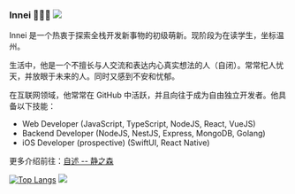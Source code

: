 ### Innei 🧑🏻‍💻 ![](https://visitor-badge.laobi.icu/badge?page_id=Innei.readme)

Innei 是一个热衷于探索全栈开发新事物的初级萌新。现阶段为在读学生，坐标温州。

生活中，他是一个不擅长与人交流和表达内心真实想法的人（自闭）。常常杞人忧天，并放眼于未来的人。同时又感到不安和忧郁。

在互联网领域，他常常在 GitHub 中活跃，并且向往于成为自由独立开发者。他具备以下技能：

- Web Developer (JavaScript, TypeScript, NodeJS, React, VueJS)
- Backend Developer (NodeJS, NestJS, Express, MongoDB, Golang)
- iOS Developer (prospective) (SwiftUI, React Native)

更多介绍前往：[自述 -- 静之森](https://innei.ren/about)

[![Top Langs](https://github-readme-stats.vercel.app/api/top-langs/?username=Innei&layout=compact)](#)
[![](https://github-readme-stats.vercel.app/api?username=innei&show_icons=true&icon_color=0366d6&text_color=24292e&bg_color=ffffff&hide_title=true)](#)
